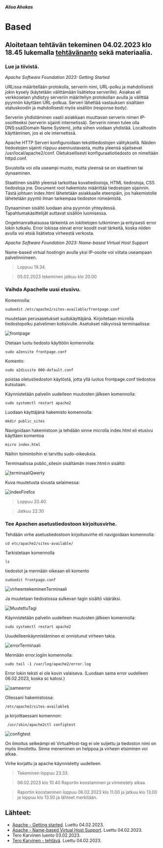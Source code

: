 
##### Alisa Ahokas

# Based													

## Aloitetaan tehtävän tekeminen 04.02.2023 klo 18.45 lukemalla [tehtävänanto](https://terokarvinen.com/2023/linux-palvelimet-2023-alkukevat/) sekä materiaalia.

### Lue ja tiivistä.

*Apache Software Foundation 2023: Getting Started*

URLissa määritellään protokolla, serverin nimi, URL-polku ja mahdollisesti jokin kysely (käytetään välittämään lisätietoa serverille). Asiakas eli verkkoselain yhdistyy serveriin määritellyn protokollan avulla ja välittää pyynnön käyttäen URL-polkua. Serveri lähettää vastauksen sisältäen statuskoodin ja mahdollisesti myös sisällön (response body).

Serveriin yhdistäminen vaatii asiakkaan muuttavan serverin nimen IP-osoitteeksi (serverin sijainti internetissä). Serverin nimen tulee olla DNS:ssä(Domain Name System), jotta siihen voidaan yhdistää. Localhostin käyttäminen, jos ei ole internetissä.

Apache HTTP Serveri konfiguroidaan tekstitiedostojen välityksellä. Näiden tiedostojen sijainti riippuu asennustavasta, mutta yleensä sijaitsevat /usr/local/apache2/conf. Oletuksellisesti konfiguraatiotiedosto on nimeltään httpd.conf.

Sivustolla voi olla useampi muoto, mutta yleensä se on staattinen tai dynaaminen.

Staattinen sisältö yleensä tarkoittaa kuvatiedostoja, HTML tiedostoja, CSS tiedostoja jne. Document root hakemisto määrittää tiedostojen sijainnin. Tästä johtuen index.html lähetetään asiakkaalle eteenpäin, jos hakemistolle lähetetään pyyntö ilman tarkempaa tiedoston nimeämistä.

Dynaaminen sisältö luodaan aina pyynnön yhteydessä. Tapahtumakäsittelijät auttavat sisällön luomisessa.

Ongelmanratkaisussa tärkeintä on lokitietojen tutkiminen ja erityisesti error lokin tutkailu. Error lokissa olevat error koodit ovat tärkeitä, koska niiden avulla voi etsiä lisätietoa virheestä verkosta.


*Apache Software Foundation 2023: Name-based Virtual Host Support*

Name-based virtual hostingin avulla yksi IP-osoite voi viitata useampaan palvelinnimeen.

> Loppuu 19.34.


> 05.02.2023 tekeminen jatkuu klo 20.00


### Vaihda Apachelle uusi etusivu. 

Komennolla:

    sudoedit /etc/apache2/sites-available/frontpage.conf 

muutetaan perusasetukset sudokäyttäjänä. Kirjoitetaan microlla tiedostopolku palvelimen kotisivulle. Asetukset näkyvissä terminaalissa:


![frontpage](https://user-images.githubusercontent.com/112398757/216960875-d52119f2-7736-4752-9a52-a2ff331c5b33.JPG)


Otetaan luotu tiedosto käyttöön komennolla:

    sudo a2ensite frontpage.conf


Komento:

    sudo a2dissite 000-default.conf

poistaa oletustiedoston käytöstä, jotta yllä luotus frontpage.conf tiedostoa kutsutaan.

Käynnistetään palvelin uudelleen muutosten jälkeen komennolla:

    sudo systemctl restart apache2


Luodaan käyttäjänä hakemisto komennolla:

    mkdir public_sites 

Navigoidaan hakemistoon ja tehdään sinne microlla index.html eli etusivu käyttäen komentoa

    micro index.html

Näihin toimintoihin ei tarvittu sudo-oikeuksia.

Terminaalissa public_sitesin sisältämän insex.html:n sisältö:


![terminaaliQwerty](https://user-images.githubusercontent.com/112398757/216959920-b093168c-3cfe-4aff-bd94-5adc1c62422e.JPG)


Kuva muutetusta sivusta selaimessa:


![indexFirefox](https://user-images.githubusercontent.com/112398757/216954115-75e81b1f-f0e7-4df4-80f3-118f4a65e69f.JPG)


>Loppuu 20.40.

>Jatkuu 22.30


### Tee Apachen asetustiedostoon kirjoitusvirhe.


Tehdään virhe asetustiedostoon kirjoitusvirhe eli navigoidaan komennolla:

    cd etc/apache2/sites-available/

Tarkistetaan komennolla

    ls

tiedostot ja mennään oikeaan eli komento

    sudoedit frontpage.conf
    
    
![virheentekeminenTerminaali](https://user-images.githubusercontent.com/112398757/216958974-795b4909-3655-43ba-bc76-da040b0ebca2.JPG)


Ja muutetaan tiedostossa sulkevan tagin sisältö vääräksi.


![MuutettuTagi](https://user-images.githubusercontent.com/112398757/216958470-47c4ec63-5dd2-4402-8359-bc4f471811e4.JPG)


Käynnistetään palvelin uudelleen muutosten jälkeen komennolla:

    sudo systemctl restart apache2

Uuudelleenkäynnistäminen ei onnistunut virheen takia.


![errorTerminaali](https://user-images.githubusercontent.com/112398757/216959144-810a0f80-c0c7-45f4-bca1-6ce5d01f393c.JPG)



Mennään error.logiin komennolla:

    sudo tail -1 /var/log/apache2/error.log

Error lokin teksti ei ole kovin valaiseva. (Luodaan sama error uudelleen 06.02.2023, koska sc katosi.)


![sameerror](https://user-images.githubusercontent.com/112398757/216963403-169abe9c-5980-4225-81ff-12d138c9c709.JPG)


Ollessani hakemistossa:

    /etc/apache2/sites-available$ 

ja kirjoittaessani komennon:

     /usr/sbin/apache2ctl configtest
     
     
 ![configtest](https://user-images.githubusercontent.com/112398757/216959259-8cf21f17-0ce4-40a5-82f7-68dbd3570615.JPG)


On ilmoitus selkeämpi eli VirtualHost-tag ei ole suljettu ja tiedoston nimi on myös ilmoitettu. Sinne meneminen on helppoa ja virheen etsiminen voi alkaa.

Virhe korjattu ja apache käynnistetty uudelleen.

>Tekeminen loppuu 23.33.



> 06.02.2023 klo 10.40 Raportin koostaminen ja viimeistely alkaa.

>Raportin koostaminen loppuu 06.02.2023 klo 11.00 ja jatkuu klo 13.00 ja loppuu klo 13.50 ja lähteet merkitään.


## Lähteet:

- [Apache - Getting started](https://httpd.apache.org/docs/2.4/getting-started.html). Luettu 04.02.2023.
- [Apache - Name-based Virtual Host Support](https://httpd.apache.org/docs/current/vhosts/name-based.html). Luettu 04.02.2023.
- Tero Karvinen luento 03.02.2023.
- [Tero Karvinen - tehtävä](https://terokarvinen.com/2023/linux-palvelimet-2023-alkukevat/). Luettu 04.02.2023.
